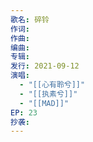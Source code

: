 ```yaml
---
歌名: 碎铃
作词: 
作曲: 
编曲: 
专辑: 
发行: 2021-09-12
演唱:
  - "[[心有聆兮]]"
  - "[[执素兮]]"
  - "[[MAD]]"
EP: 23
抄袭:
---
```

